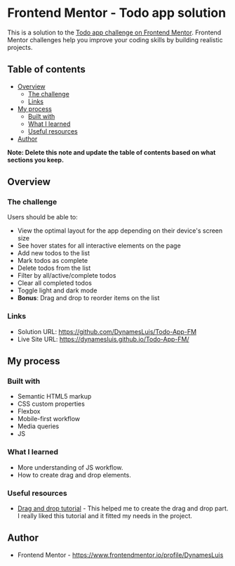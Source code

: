 # Frontend Mentor - Todo app solution

This is a solution to the [Todo app challenge on Frontend Mentor](https://www.frontendmentor.io/challenges/todo-app-Su1_KokOW). Frontend Mentor challenges help you improve your coding skills by building realistic projects. 

## Table of contents

- [Overview](#overview)
  - [The challenge](#the-challenge)
  - [Links](#links)
- [My process](#my-process)
  - [Built with](#built-with)
  - [What I learned](#what-i-learned)
  - [Useful resources](#useful-resources)
- [Author](#author)

**Note: Delete this note and update the table of contents based on what sections you keep.**

## Overview

### The challenge

Users should be able to:

- View the optimal layout for the app depending on their device's screen size
- See hover states for all interactive elements on the page
- Add new todos to the list
- Mark todos as complete
- Delete todos from the list
- Filter by all/active/complete todos
- Clear all completed todos
- Toggle light and dark mode
- **Bonus**: Drag and drop to reorder items on the list

### Links

- Solution URL: https://github.com/DynamesLuis/Todo-App-FM
- Live Site URL: https://dynamesluis.github.io/Todo-App-FM/

## My process

### Built with

- Semantic HTML5 markup
- CSS custom properties
- Flexbox
- Mobile-first workflow
- Media queries
- JS

### What I learned
- More understanding of JS workflow.
- How to create drag and drop elements.

### Useful resources

- [Drag and drop tutorial](https://www.youtube.com/watch?v=x6g_p61cZ9E) - This helped me to create the drag and drop part. I really liked this tutorial and it fitted my needs in the project.

## Author

- Frontend Mentor - https://www.frontendmentor.io/profile/DynamesLuis
